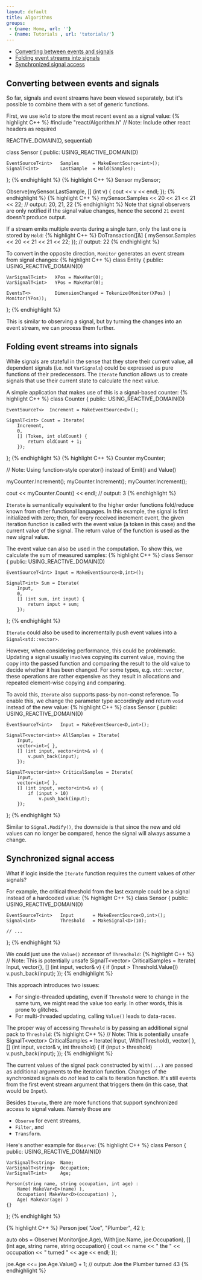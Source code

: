 ```yaml
---
layout: default
title: Algorithms
groups: 
 - {name: Home, url: ''}
 - {name: Tutorials , url: 'tutorials/'}
---
```

- [Converting between events and signals](#converting-between-events-and-signals)
- [Folding event streams into signals](#folding-event-streams-into-signals)
- [Synchronized signal access](#folding-event-streams-into-signals)

## Converting between events and signals

So far, signals and event streams have been viewed separately, but it's possible to combine them with a set of generic functions.

First, we use `Hold` to store the most recent event as a signal value:
{% highlight C++ %}
#include "react/Algorithm.h"
// Note: Include other react headers as required

REACTIVE_DOMAIN(D, sequential)

class Sensor
{
public:
    USING_REACTIVE_DOMAIN(D)

    EventSourceT<int>   Samples     = MakeEventSource<int>();
    SignalT<int>        LastSample  = Hold(Samples);
};
{% endhighlight %}
{% highlight C++ %}
Sensor mySensor;

Observe(mySensor.LastSample, [] (int v) {
    cout << v << endl;
});
{% endhighlight %}
{% highlight C++ %}
mySensor.Samples << 20 << 21 << 21 << 22;
// output: 20, 21, 22
{% endhighlight %}
Note that signal observers are only notified if the signal value changes, hence the second `21` event doesn't produce output.

If a stream emits multiple events during a single turn, only the last one is stored by `Hold`:
{% highlight C++ %}
DoTransaction<D>([&] {
    mySensor.Samples << 20 << 21 << 21 << 22;
});
// output: 22
{% endhighlight %}

To convert in the opposite direction, `Monitor` generates an event stream from signal changes:
{% highlight C++ %}
class Entity
{
public:
    USING_REACTIVE_DOMAIN(D)

    VarSignalT<int>   XPos = MakeVar(0);
    VarSignalT<int>   YPos = MakeVar(0);

    EventsT<>         DimensionChanged = Tokenize(Monitor(XPos) | Monitor(YPos));
};
{% endhighlight %}

This is similar to observing a signal, but by turning the changes into an event stream, we can process them further.


## Folding event streams into signals

While signals are stateful in the sense that they store their current value,
all dependent signals (i.e. not `VarSignals`) could be expressed as pure functions of their predecessors.
The `Iterate` function allows us to create signals that use their current state to calculate the next value.

A simple application that makes use of this is a signal-based counter:
{% highlight C++ %}
class Counter
{
public:
    USING_REACTIVE_DOMAIN(D)

    EventSourceT<>  Increment = MakeEventSource<D>();
    
    SignalT<int> Count = Iterate(
        Increment,
        0,
        [] (Token, int oldCount) {
            return oldCount + 1;
        });
};
{% endhighlight %}
{% highlight C++ %}
Counter myCounter;

// Note: Using function-style operator() instead of Emit() and Value()

myCounter.Increment();
myCounter.Increment();
myCounter.Increment();

cout << myCounter.Count() << endl;
 // output: 3
{% endhighlight %}

`Iterate` is semantically equivalent to the higher order functions fold/reduce known from other functional languages.
In this example, the signal is first initialized with zero;
then, for every received increment event, the given iteration function is called with the event value (a token in this case) and the current value of the signal.
The return value of the function is used as the new signal value.

The event value can also be used in the computation. To show this, we calculate the sum of measured samples:
{% highlight C++ %}
class Sensor
{
public:
    USING_REACTIVE_DOMAIN(D)

    EventSourceT<int> Input = MakeEventSource<D,int>();
    
    SignalT<int> Sum = Iterate(
        Input,
        0,
        [] (int sum, int input) {
            return input + sum;
        });
};
{% endhighlight %}

`Iterate` could also be used to incrementally push event values into a `Signal<std::vector>`.

However, when considering performance, this could be problematic.
Updating a signal usually involves copying its current value, moving the copy into the passed function and comparing the result to the old value to decide whether it has been changed.
For some types, e.g. `std::vector`, these operations are rather expensive as they result in allocations and repeated element-wise copying and comparing.

To avoid this, `Iterate` also supports pass-by non-const reference. To enable this, we change the parameter type accordingly and return `void` instead of the new value:
{% highlight C++ %}
class Sensor
{
public:
    USING_REACTIVE_DOMAIN(D)

    EventSourceT<int>   Input = MakeEventSource<D,int>();
    
    SignalT<vector<int>> AllSamples = Iterate(
        Input,
        vector<int>{ },
        [] (int input, vector<int>& v) {
            v.push_back(input);
        });

    SignalT<vector<int>> CriticalSamples = Iterate(
        Input,
        vector<int>{ },
        [] (int input, vector<int>& v) {
            if (input > 10)
                v.push_back(input);
        });
};
{% endhighlight %}

Similar to `Signal.Modify()`, the downside is that since the new and old values can no longer be compared, hence the signal will always assume a change.


## Synchronized signal access

What if logic inside the `Iterate` function requires the current values of other signals?

For example, the critical threshold from the last example could be a signal instead of a hardcoded value:
{% highlight C++ %}
class Sensor
{
public:
    USING_REACTIVE_DOMAIN(D)

    EventSourceT<int>   Input       = MakeEventSource<D,int>();
    Signal<int>         Threshold   = MakeSignal<D>(10);

    // ...
};
{% endhighlight %}

We could just use the `Value()` accessor of `Threadhold`:
{% highlight C++ %}
// Note: This is potentially unsafe
SignalT<vector<int>> CriticalSamples = Iterate(
    Input,
    vector<int>{},
    [] (int input, vector<int>& v) {
        if (input > Threshold.Value())
            v.push_back(input);
    });
{% endhighlight %}

This approach introduces two issues:

- For single-threaded updating, even if `Threshold` were to change in the same turn, we might read the value too early. In other words, this is prone to glitches.
- For multi-threaded updating, calling `Value()` leads to data-races.

The proper way of accessing `Threshold` is by passing an additional signal pack to `Threshold`:
{% highlight C++ %}
// Note: This is potentially unsafe
SignalT<vector<int>> CriticalSamples = Iterate(
    Input,
    With(Threshold),
    vector<int>{ },
    [] (int input, vector<int>& v, int threshold) {
        if (input > threshold)
            v.push_back(input);
    });
{% endhighlight %}

The current values of the signal pack constructed by `With(...)` are passed as additional arguments to the iteration function.
Changes of the synchronized signals do _not_ lead to calls to iteration function.
It's still events from the first event stream argument that triggers them (in this case, that would be `Input`).

Besides `Iterate`, there are more functions that support synchronized access to signal values. Namely those are

* `Observe` for event streams,
* `Filter`, and
* `Transform`.

Here's another example for `Observe`:
{% highlight C++ %}
class Person
{
public:
    USING_REACTIVE_DOMAIN(D)

    VarSignalT<string>  Name;
    VarSignalT<string>  Occupation;
    VarSignalT<int>     Age;

    Person(string name, string occupation, int age) :
        Name( MakeVar<D>(name) ),
        Occupation( MakeVar<D>(occupation) ),
        Age( MakeVar(age) )
    {}
};
{% endhighlight %}

{% highlight C++ %}
Person joe( "Joe", "Plumber", 42 );

auto obs = Observe(
    Monitor(joe.Age),
    With(joe.Name, joe.Occupation),
    [] (int age, string name, string occupation) {
        cout << name << " the " << occupation << " turned " << age << endl;
    });

joe.Age <<= joe.Age.Value() + 1;
// output: Joe the Plumber turned 43
{% endhighlight %}
